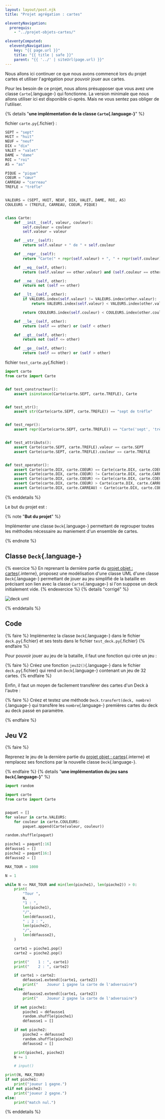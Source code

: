 ```yaml
---
layout: layout/post.njk 
title: "Projet agrégation : cartes"

eleventyNavigation:
  prerequis:
    - "../projet-objets-cartes/"

eleventyComputed:
  eleventyNavigation:
    key: "{{ page.url }}"
    title: "{{ title | safe }}"
    parent: "{{ '../' | siteUrl(page.url) }}"
---
```


Nous allons ici continuer ce que nous avons commencé lors du projet cartes et utiliser l'agrégation pour pouvoir jouer aux cartes.

Pour les besoin de ce projet, nous allons présupposer que vous avez une classe `Carte`{.language-} qui fonctionne. La version minimale que nous allons utiliser ici est disponible ci-après. Mais ne vous sentez pas obliger de l'utiliser.

{% details "**une implémentation de la classe `Carte`{.language-}**" %}

fichier `carte.py`{.fichier} :

```python
SEPT = "sept"
HUIT = "huit"
NEUF = "neuf"
DIX = "dix"
VALET = "valet"
DAME = "dame"
ROI = "roi"
AS = "as"

PIQUE = "pique"
COEUR = "cœur"
CARREAU = "carreau"
TREFLE = "trèfle"


VALEURS = (SEPT, HUIT, NEUF, DIX, VALET, DAME, ROI, AS)
COULEURS = (TREFLE, CARREAU, COEUR, PIQUE)


class Carte:
    def __init__(self, valeur, couleur):
        self.couleur = couleur
        self.valeur = valeur

    def __str__(self):
        return self.valeur + " de " + self.couleur

    def __repr__(self):
        return "Carte(" + repr(self.valeur) + ", " + repr(self.couleur) + ")"

    def __eq__(self, other):
        return (self.valeur == other.valeur) and (self.couleur == other.couleur)

    def __ne__(self, other):
        return not (self == other)

    def __lt__(self, other):
        if VALEURS.index(self.valeur) != VALEURS.index(other.valeur):
            return VALEURS.index(self.valeur) < VALEURS.index(other.valeur)

        return COULEURS.index(self.couleur) < COULEURS.index(other.couleur)

    def __le__(self, other):
        return (self == other) or (self < other)

    def __gt__(self, other):
        return not (self <= other)

    def __ge__(self, other):
        return (self == other) or (self > other)

```

fichier `test_carte.py`{.fichier} :

```python
import carte
from carte import Carte


def test_constructeur():
    assert isinstance(Carte(carte.SEPT, carte.TREFLE), Carte


def test_str():
    assert str(Carte(carte.SEPT, carte.TREFLE)) == "sept de trèfle"


def test_repr():
    assert repr(Carte(carte.SEPT, carte.TREFLE)) == "Carte('sept', 'trèfle')"


def test_attributs():
    assert Carte(carte.SEPT, carte.TREFLE).valeur == carte.SEPT
    assert Carte(carte.SEPT, carte.TREFLE).couleur == carte.TREFLE


def test_operator():
    assert Carte(carte.DIX, carte.COEUR) == Carte(carte.DIX, carte.COEUR)
    assert Carte(carte.DIX, carte.COEUR) != Carte(carte.DIX, carte.CARREAU)
    assert Carte(carte.DIX, carte.COEUR) <= Carte(carte.DIX, carte.COEUR)
    assert Carte(carte.DIX, carte.COEUR) > Carte(carte.DIX, carte.CARREAU)
    assert Carte(carte.DIX, carte.CARREAU) < Carte(carte.DIX, carte.COEUR)

```

{% enddetails %}

Le but du projet est :

{% note "**But du projet**" %}

Implémenter une classe `Deck`{.language-} permettant de regrouper toutes les méthodes nécessaire au maniement d'un ensemble de cartes.

{% endnote %}

## Classe `Deck`{.language-}

{% exercice %}
En reprenant la dernière partie du [projet objet : cartes](../projet-objets-cartes/){.interne}, proposez une modélisation d'une classe UML d'une classe `Deck`{.language-} permettant de jouer au jeu simplifié de la bataille en précisant son lien avec la classe `Carte`{.language-} si l'on suppose un deck initialement vide.
 {% endexercice %}
{% details "corrigé" %}

![deck uml](deck-uml.png)

{% enddetails %}

## Code

{% faire %}
Implémentez la classe `Deck`{.language-} dans le fichier `deck.py`{.fichier}  et ses tests dans le fichier `test_deck.py`{.fichier}
{% endfaire %}

Pour pouvoir jouer au jeu de la bataille, il faut une fonction qui crée un jeu :

{% faire %}
Créez une fonction `jeu32()`{.language-} dans le fichier `deck.py`{.fichier} qui rend un `Deck`{.language-} contenant un jeu de 32 cartes.
{% endfaire %}

Enfin, il faut un moyen de facilement transférer des cartes d'un Deck à l'autre :

{% faire %}
Créez et testez une méthode `Deck.transfert(deck, nombre)`{.language-} qui transfère les `nombre`{.language-} premières cartes du deck au deck passé en paramètre.

{% endfaire %}

## Jeu V2

{% faire %}

Reprenez le jeu de la dernière partie du [projet objet : cartes](../projet-objets-cartes/){.interne} et remplacez ses fonctions par la nouvelle classe `Deck`{.language-}.

{% endfaire %}
{% details "**une implémentation du jeu sans `Deck`{.language-}**" %}

```python
import random

import carte
from carte import Carte


paquet = []
for valeur in carte.VALEURS:
    for couleur in carte.COULEURS:
        paquet.append(Carte(valeur, couleur))

random.shuffle(paquet)

pioche1 = paquet[:16]
défausse1 = []
pioche2 = paquet[16:]
défausse2 = []

MAX_TOUR = 1000

N = 1

while N <= MAX_TOUR and min(len(pioche1), len(pioche2)) > 0:
    print(
        "Tour ",
        N,
        "1 : ",
        len(pioche1),
        "/",
        len(défausse1),
        " ; 2 : ",
        len(pioche2),
        "/",
        len(défausse2),
    )

    carte1 = pioche1.pop()
    carte2 = pioche2.pop()

    print("    1 : ", carte1)
    print("    2 : ", carte2)

    if carte1 > carte2:
        défausse1.extend([carte1, carte2])
        print("    Joueur 1 gagne la carte de l'adversaire")
    else:
        défausse2.extend([carte1, carte2])
        print("    Joueur 2 gagne la carte de l'adversaire")

    if not pioche1:
        pioche1 = défausse1
        random.shuffle(pioche1)
        défausse1 = []

    if not pioche2:
        pioche2 = défausse2
        random.shuffle(pioche2)
        défausse2 = []

    print(pioche1, pioche2)
    N += 1

    # input()

print(N, MAX_TOUR)
if not pioche1:
    print("joueur 1 gagne.")
elif not pioche2:
    print("joueur 2 gagne.")
else:
    print("match nul.")

```

{% enddetails %}
